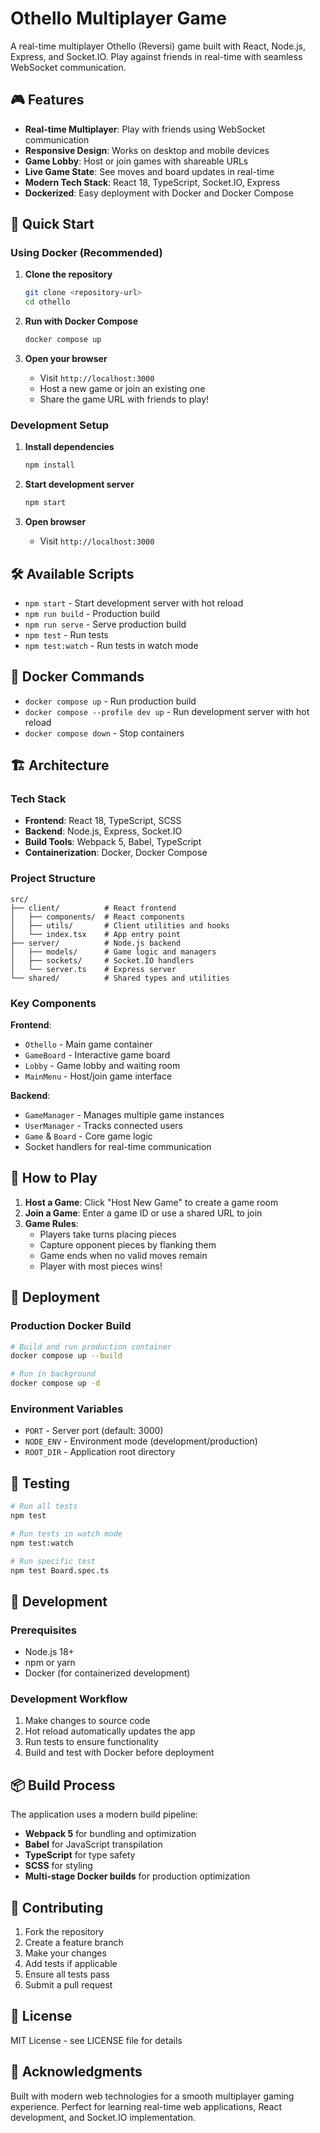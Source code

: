 # Othello Multiplayer Game

A real-time multiplayer Othello (Reversi) game built with React, Node.js, Express, and Socket.IO. Play against friends in real-time with seamless WebSocket communication.

## 🎮 Features

- **Real-time Multiplayer**: Play with friends using WebSocket communication
- **Responsive Design**: Works on desktop and mobile devices
- **Game Lobby**: Host or join games with shareable URLs
- **Live Game State**: See moves and board updates in real-time
- **Modern Tech Stack**: React 18, TypeScript, Socket.IO, Express
- **Dockerized**: Easy deployment with Docker and Docker Compose

## 🚀 Quick Start

### Using Docker (Recommended)

1. **Clone the repository**
   ```bash
   git clone <repository-url>
   cd othello
   ```

2. **Run with Docker Compose**
   ```bash
   docker compose up
   ```

3. **Open your browser**
   - Visit `http://localhost:3000`
   - Host a new game or join an existing one
   - Share the game URL with friends to play!

### Development Setup

1. **Install dependencies**
   ```bash
   npm install
   ```

2. **Start development server**
   ```bash
   npm start
   ```

3. **Open browser**
   - Visit `http://localhost:3000`

## 🛠️ Available Scripts

- `npm start` - Start development server with hot reload
- `npm run build` - Production build
- `npm run serve` - Serve production build
- `npm test` - Run tests
- `npm test:watch` - Run tests in watch mode

## 🐳 Docker Commands

- `docker compose up` - Run production build
- `docker compose --profile dev up` - Run development server with hot reload
- `docker compose down` - Stop containers

## 🏗️ Architecture

### Tech Stack
- **Frontend**: React 18, TypeScript, SCSS
- **Backend**: Node.js, Express, Socket.IO
- **Build Tools**: Webpack 5, Babel, TypeScript
- **Containerization**: Docker, Docker Compose

### Project Structure
```
src/
├── client/          # React frontend
│   ├── components/  # React components
│   ├── utils/       # Client utilities and hooks
│   └── index.tsx    # App entry point
├── server/          # Node.js backend
│   ├── models/      # Game logic and managers
│   ├── sockets/     # Socket.IO handlers
│   └── server.ts    # Express server
└── shared/          # Shared types and utilities
```

### Key Components

**Frontend**:
- `Othello` - Main game container
- `GameBoard` - Interactive game board
- `Lobby` - Game lobby and waiting room
- `MainMenu` - Host/join game interface

**Backend**:
- `GameManager` - Manages multiple game instances
- `UserManager` - Tracks connected users
- `Game` & `Board` - Core game logic
- Socket handlers for real-time communication

## 🎯 How to Play

1. **Host a Game**: Click "Host New Game" to create a game room
2. **Join a Game**: Enter a game ID or use a shared URL to join
3. **Game Rules**: 
   - Players take turns placing pieces
   - Capture opponent pieces by flanking them
   - Game ends when no valid moves remain
   - Player with most pieces wins!

## 🚢 Deployment

### Production Docker Build
```bash
# Build and run production container
docker compose up --build

# Run in background
docker compose up -d
```

### Environment Variables
- `PORT` - Server port (default: 3000)
- `NODE_ENV` - Environment mode (development/production)
- `ROOT_DIR` - Application root directory

## 🧪 Testing

```bash
# Run all tests
npm test

# Run tests in watch mode
npm test:watch

# Run specific test
npm test Board.spec.ts
```

## 🔧 Development

### Prerequisites
- Node.js 18+
- npm or yarn
- Docker (for containerized development)

### Development Workflow
1. Make changes to source code
2. Hot reload automatically updates the app
3. Run tests to ensure functionality
4. Build and test with Docker before deployment

## 📦 Build Process

The application uses a modern build pipeline:
- **Webpack 5** for bundling and optimization
- **Babel** for JavaScript transpilation
- **TypeScript** for type safety
- **SCSS** for styling
- **Multi-stage Docker builds** for production optimization

## 🤝 Contributing

1. Fork the repository
2. Create a feature branch
3. Make your changes
4. Add tests if applicable
5. Ensure all tests pass
6. Submit a pull request

## 📄 License

MIT License - see LICENSE file for details

## 🎉 Acknowledgments

Built with modern web technologies for a smooth multiplayer gaming experience. Perfect for learning real-time web applications, React development, and Socket.IO implementation.